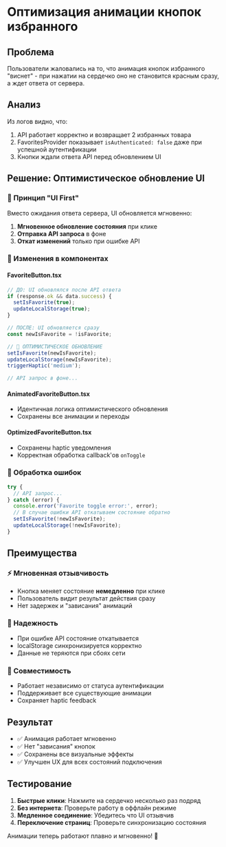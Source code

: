 # Оптимизация анимации кнопок избранного

## Проблема
Пользователи жаловались на то, что анимация кнопок избранного "виснет" - при нажатии на сердечко оно не становится красным сразу, а ждет ответа от сервера.

## Анализ
Из логов видно, что:
1. API работает корректно и возвращает 2 избранных товара
2. FavoritesProvider показывает `isAuthenticated: false` даже при успешной аутентификации
3. Кнопки ждали ответа API перед обновлением UI

## Решение: Оптимистическое обновление UI

### 🚀 Принцип "UI First"
Вместо ожидания ответа сервера, UI обновляется мгновенно:

1. **Мгновенное обновление состояния** при клике
2. **Отправка API запроса** в фоне  
3. **Откат изменений** только при ошибке API

### 📝 Изменения в компонентах

#### FavoriteButton.tsx
```javascript
// ДО: UI обновлялся после API ответа
if (response.ok && data.success) {
  setIsFavorite(true);
  updateLocalStorage(true);
}

// ПОСЛЕ: UI обновляется сразу
const newIsFavorite = !isFavorite;

// 🚀 ОПТИМИСТИЧЕСКОЕ ОБНОВЛЕНИЕ
setIsFavorite(newIsFavorite);
updateLocalStorage(newIsFavorite);
triggerHaptic('medium');

// API запрос в фоне...
```

#### AnimatedFavoriteButton.tsx
- Идентичная логика оптимистического обновления
- Сохранены все анимации и переходы

#### OptimizedFavoriteButton.tsx  
- Сохранены haptic уведомления
- Корректная обработка callback'ов `onToggle`

### 🔄 Обработка ошибок

```javascript
try {
  // API запрос...
} catch (error) {
  console.error('Favorite toggle error:', error);
  // В случае ошибки API откатываем состояние обратно
  setIsFavorite(!newIsFavorite);
  updateLocalStorage(!newIsFavorite);
}
```

## Преимущества

### ⚡ Мгновенная отзывчивость
- Кнопка меняет состояние **немедленно** при клике
- Пользователь видит результат действия сразу
- Нет задержек и "зависания" анимаций

### 🔄 Надежность
- При ошибке API состояние откатывается
- localStorage синхронизируется корректно
- Данные не теряются при сбоях сети

### 🎯 Совместимость
- Работает независимо от статуса аутентификации
- Поддерживает все существующие анимации
- Сохраняет haptic feedback

## Результат

- ✅ Анимация работает мгновенно
- ✅ Нет "зависания" кнопок
- ✅ Сохранены все визуальные эффекты  
- ✅ Улучшен UX для всех состояний подключения

## Тестирование

1. **Быстрые клики**: Нажмите на сердечко несколько раз подряд
2. **Без интернета**: Проверьте работу в оффлайн режиме
3. **Медленное соединение**: Убедитесь что UI отзывчив
4. **Переключение страниц**: Проверьте синхронизацию состояния

Анимации теперь работают плавно и мгновенно! 🎉 